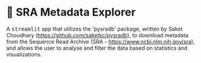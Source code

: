 # :dna: SRA Metadata Explorer
A <TT>streamlit</TT> app that utilizes the 'pysradb' package, written by Saket Choudhary (https://github.com/saketkc/pysradb), to download metadata from the Sequence Read Archive (SRA - https://www.ncbi.nlm.nih.gov/sra), and allows the user to analyse and filter the data based on statistics and visualizations.
